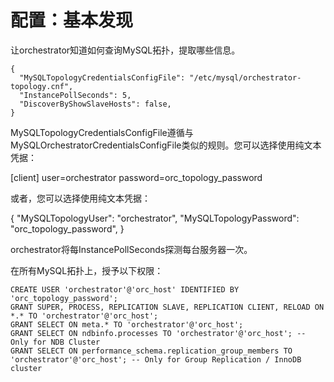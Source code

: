 # 配置：基本发现

让orchestrator知道如何查询MySQL拓扑，提取哪些信息。

    {
      "MySQLTopologyCredentialsConfigFile": "/etc/mysql/orchestrator-topology.cnf",
      "InstancePollSeconds": 5,
      "DiscoverByShowSlaveHosts": false,
    }

MySQLTopologyCredentialsConfigFile遵循与MySQLOrchestratorCredentialsConfigFile类似的规则。您可以选择使用纯文本凭据：

[client]
user=orchestrator
password=orc_topology_password

或者，您可以选择使用纯文本凭据：

{
  "MySQLTopologyUser": "orchestrator",
  "MySQLTopologyPassword": "orc_topology_password",
}

orchestrator将每InstancePollSeconds探测每台服务器一次。

在所有MySQL拓扑上，授予以下权限：

    CREATE USER 'orchestrator'@'orc_host' IDENTIFIED BY 'orc_topology_password';
    GRANT SUPER, PROCESS, REPLICATION SLAVE, REPLICATION CLIENT, RELOAD ON *.* TO 'orchestrator'@'orc_host';
    GRANT SELECT ON meta.* TO 'orchestrator'@'orc_host';
    GRANT SELECT ON ndbinfo.processes TO 'orchestrator'@'orc_host'; -- Only for NDB Cluster
    GRANT SELECT ON performance_schema.replication_group_members TO 'orchestrator'@'orc_host'; -- Only for Group Replication / InnoDB cluster


